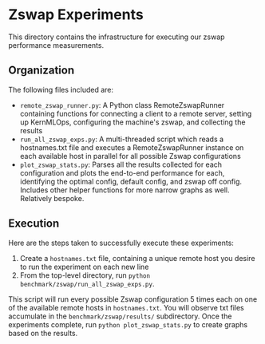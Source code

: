 # Zswap Experiments

This directory contains the infrastructure for executing our zswap
performance measurements.

## Organization

The following files included are:

- `remote_zswap_runner.py`: A Python class RemoteZswapRunner containing
functions for connecting a client to a remote server, setting up
KernMLOps, configuring the machine's zswap, and collecting the results
- `run_all_zswap_exps.py`: A multi-threaded script which reads a
hostnames.txt file and executes a RemoteZswapRunner instance on each
available host in parallel for all possible Zswap configurations
- `plot_zswap_stats.py`: Parses all the results collected for each
configuration and plots the end-to-end performance for each, identifying
the optimal config, default config, and zswap off config. Includes other
helper functions for more narrow graphs as well. Relatively bespoke.

## Execution

Here are the steps taken to successfully execute these experiments:

1. Create a `hostnames.txt` file, containing a unique remote host you
   desire to run the experiment on each new line
2. From the top-level directory, run `python
   benchmark/zswap/run_all_zswap_exps.py`.

This script will run every possible Zswap configuration 5 times each on
one of the available remote hosts in `hostnames.txt`. You will observe
txt files accumulate in the `benchmark/zswap/results/` subdirectory.
Once the experiments complete, run `python plot_zswap_stats.py` to
create graphs based on the results.
